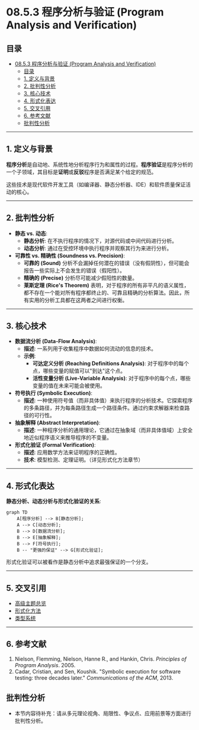 # 08.5.3 程序分析与验证 (Program Analysis and Verification)

## 目录

- [08.5.3 程序分析与验证 (Program Analysis and Verification)](#0853-程序分析与验证-program-analysis-and-verification)
  - [目录](#目录)
  - [1. 定义与背景](#1-定义与背景)
  - [2. 批判性分析](#2-批判性分析)
  - [3. 核心技术](#3-核心技术)
  - [4. 形式化表达](#4-形式化表达)
  - [5. 交叉引用](#5-交叉引用)
  - [6. 参考文献](#6-参考文献)
  - [批判性分析](#批判性分析)

---

## 1. 定义与背景

**程序分析**是自动地、系统性地分析程序行为和属性的过程。**程序验证**是程序分析的一个子领域，其目标是**证明**或**反驳**程序是否满足某个给定的规范。

这些技术是现代软件开发工具（如编译器、静态分析器、IDE）和软件质量保证活动的核心。

---

## 2. 批判性分析

- **静态 vs. 动态**:
  - **静态分析**: 在不执行程序的情况下，对源代码或中间代码进行分析。
  - **动态分析**: 通过在受控环境中执行程序并观察其行为来进行分析。
- **可靠性 vs. 精确性 (Soundness vs. Precision)**:
  - **可靠的 (Sound)** 分析不会漏掉任何潜在的错误（没有假阴性），但可能会报告一些实际上不会发生的错误（假阳性）。
  - **精确的 (Precise)** 分析尽可能减少假阳性的数量。
  - **莱斯定理 (Rice's Theorem)** 表明，对于程序的所有非平凡的语义属性，都不存在一个能对所有程序都终止的、可靠且精确的分析算法。因此，所有实用的分析工具都在这两者之间进行权衡。

---

## 3. 核心技术

- **数据流分析 (Data-Flow Analysis)**:
  - **描述**: 一系列用于收集程序中数据如何流动的信息的技术。
  - **示例**:
    - **可达定义分析 (Reaching Definitions Analysis)**: 对于程序中的每个点，哪些变量的赋值可以"到达"这个点。
    - **活性变量分析 (Live-Variable Analysis)**: 对于程序中的每个点，哪些变量的值在未来可能会被使用。
- **符号执行 (Symbolic Execution)**:
  - **描述**: 一种使用符号值（而非具体值）来执行程序的分析技术。它探索程序的多条路径，并为每条路径生成一个路径条件。通过约束求解器来检查路径的可行性。
- **抽象解释 (Abstract Interpretation)**:
  - **描述**: 一种程序分析的通用理论，它通过在抽象域（而非具体值域）上安全地近似程序语义来推导程序的不变量。
- **形式化验证 (Formal Verification)**:
  - **描述**: 应用数学方法来证明程序的正确性。
  - **技术**: 模型检测、定理证明。（详见形式化方法章节）

---

## 4. 形式化表达

**静态分析、动态分析与形式化验证的关系**:

```mermaid
graph TD
    A[程序分析] --> B[静态分析];
    A --> C[动态分析];
    B --> D[数据流分析];
    B --> E[抽象解释];
    B --> F[符号执行];
    B -- "更强的保证" --> G[形式化验证];
```

形式化验证可以被看作是静态分析中追求最强保证的一个分支。

---

## 5. 交叉引用

- [高级主题总览](README.md)
- [形式化方法](README.md)
- [类型系统](README.md)

---

## 6. 参考文献

1. Nielson, Flemming, Nielson, Hanne R., and Hankin, Chris. *Principles of Program Analysis*. 2005.
2. Cadar, Cristian, and Sen, Koushik. "Symbolic execution for software testing: three decades later." *Communications of the ACM*, 2013.

## 批判性分析

- 本节内容待补充：请从多元理论视角、局限性、争议点、应用前景等方面进行批判性分析。
